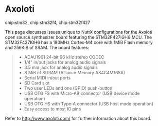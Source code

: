 # Axoloti

<div class="tags">

chip:stm32, chip:stm32f4, chip:stm32f427

</div>

This page discusses issues unique to NuttX configurations for the
Axoloti open source synthesizer board featuring the STM32F427IGH6 MCU.
The STM32F427IGH6 has a 180MHz Cortex-M4 core with 1MiB Flash memory and
256KiB of SRAM. The board features:

>   - ADAU1961 24-bit 96 kHz stereo CODEC
>   - 1/4" in/out jacks for analog audio signals
>   - 3.5 mm jack for analog audio signals
>   - 8 MiB of SDRAM (Alliance Memory AS4C4M16SA)
>   - Serial MIDI in/out ports
>   - SD Card slot
>   - Two user LEDs and one (GPIO) push-button
>   - USB OTG FS with Micro-AB connector (USB device mode operation)
>   - USB OTG HS with Type-A connector (USB host mode operation)
>   - Easy access to most IO pins

Refer to <http://www.axoloti.com/> for further information about this
board.
